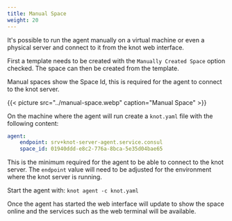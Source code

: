 ```yaml
---
title: Manual Space
weight: 20
---
```


It's possible to run the agent manually on a virtual machine or even a physical server and connect to it from the knot web interface.

First a template needs to be created with the `Manually Created Space` option checked. The space can then be created from the template.

Manual spaces show the Space Id, this is required for the agent to connect to the knot server.

{{< picture src="../manual-space.webp" caption="Manual Space" >}}

On the machine where the agent will run create a `knot.yaml` file with the following content:

```yaml {filename=knot.yaml}
agent:
    endpoint: srv+knot-server-agent.service.consul
    space_id: 01940ddd-e8c2-776a-8bca-5e35d04bae65
```

This is the minimum required for the agent to be able to connect to the knot server. The `endpoint` value will need to be adjusted for the environment where the knot server is running.

Start the agent with: `knot agent -c knot.yaml`

Once the agent has started the web interface will update to show the space online and the services such as the web terminal will be available.
